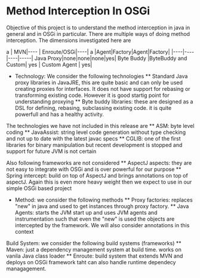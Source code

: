 # Method Interception In OSGi

Objective of this project is to understand the method interception in java in general and in OSGi in particular. There are multiple ways of doing method interception. The dimensions investigated here are 

a | MVN|---- | Enroute/OSGi|----|
a |Agent|Factory|Agent|Factory|
 |----|----|----|-----|
Java Proxy|none|none|none|yes|
Byte Buddy |ByteBuddy and Custom| yes | Custom Agent | yes|


* Technology: We consider the following technologies
** Standard Java proxy libraries in JavaJRE, this are quite basic and can only be used creating proxies for interfaces. It does not have support for rebasing or transforming existing code. However it is good startig point for understanding proxying 
** Byte buddy libraries: these are designed as a DSL for defining, rebasing, subclassing existing code. it is quite powerfull and has a healthy activity.

The technologies we have not included in this release are 
** ASM: byte level coding
** JavaAssist: string level code generation without type checking and not up to date with the latest javac specs
** CGLIB: one of the first libraries for binary manipulation but recent development is stopped and support for future JVM is not certain

Also following frameworks are not considered
** AspectJ aspects: they are not easy to integrate with OSGi and is over powerful for our purpose
** Spring intercept: build on top of AspectJ and brings annotations on top of aspectJ. Again this is even more heavy weight then we expect to use in our simple OSGi based project

* Method: we consider the following methods
** Proxy factories: replaces "new" in java and used to get instances through proxy factory.
** Java Agents: starts the JVM start up and uses JVM agents and instrumentation such that even the "new" is used the objects are intercepted by the framework. We will also consider annotations in this context


Build System: we consider the following build systems (frameworks)
** Maven: just a dependency management system at build time. works on vanila Java class loader
** Enroute: build system that extends MVN and deploys on OSGi framework taht can also handle runtime dependecy managagement.
